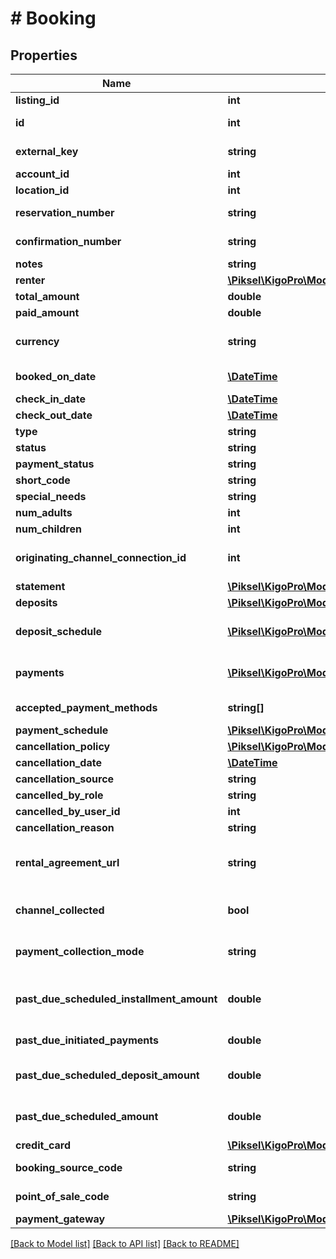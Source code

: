 # # Booking

## Properties

Name | Type | Description | Notes
------------ | ------------- | ------------- | -------------
**listing_id** | **int** | Listing ID | [optional] 
**id** | **int** | Location Booking ID | [optional] 
**external_key** | **string** | KVRS ID for a Booking | [optional] 
**account_id** | **int** | Account ID | [optional] 
**location_id** | **int** | Location ID | [optional] 
**reservation_number** | **string** | Reservation Number | [optional] 
**confirmation_number** | **string** | Confirmation Number | [optional] 
**notes** | **string** | Notes | [optional] 
**renter** | [**\Piksel\KigoPro\Model\Person**](Person.md) |  | [optional] 
**total_amount** | **double** | Total Amount | [optional] 
**paid_amount** | **double** | Paid Amount | [optional] 
**currency** | **string** | Currency used for the Statements and Payments | [optional] 
**booked_on_date** | [**\DateTime**](\DateTime.md) | Booking Date (UTC) | [optional] 
**check_in_date** | [**\DateTime**](\DateTime.md) | Check In Date | [optional] 
**check_out_date** | [**\DateTime**](\DateTime.md) | Check Out Date | [optional] 
**type** | **string** | Type ID | [optional] 
**status** | **string** | Status ID | [optional] 
**payment_status** | **string** | Status ID | [optional] 
**short_code** | **string** | Short Code ID | [optional] 
**special_needs** | **string** | Special Needs | [optional] 
**num_adults** | **int** | Number of Adults | [optional] 
**num_children** | **int** | Number of Children | [optional] 
**originating_channel_connection_id** | **int** | ChannelConnection ID that created the booking | [optional] 
**statement** | [**\Piksel\KigoPro\Model\GuestStatement**](GuestStatement.md) |  | [optional] 
**deposits** | [**\Piksel\KigoPro\Model\DepositStatement**](DepositStatement.md) |  | [optional] 
**deposit_schedule** | [**\Piksel\KigoPro\Model\ScheduledTransaction[]**](ScheduledTransaction.md) | A collection of refundable payments | [optional] 
**payments** | [**\Piksel\KigoPro\Model\Transaction[]**](Transaction.md) | Paid Transactions and Scheduled Payments | [optional] 
**accepted_payment_methods** | **string[]** | Accepted Credit Card Brands | [optional] 
**payment_schedule** | [**\Piksel\KigoPro\Model\PaymentSchedule**](PaymentSchedule.md) |  | [optional] 
**cancellation_policy** | [**\Piksel\KigoPro\Model\CancellationPolicy**](CancellationPolicy.md) |  | [optional] 
**cancellation_date** | [**\DateTime**](\DateTime.md) |  | [optional] 
**cancellation_source** | **string** |  | [optional] 
**cancelled_by_role** | **string** |  | [optional] 
**cancelled_by_user_id** | **int** |  | [optional] 
**cancellation_reason** | **string** |  | [optional] 
**rental_agreement_url** | **string** | Terms And Conditions Url (Taken from Contract Plan) | [optional] 
**channel_collected** | **bool** | Tells if the channel will process the payments | [optional] 
**payment_collection_mode** | **string** | Defines how the booking will be paid | [optional] 
**past_due_scheduled_installment_amount** | **double** | Sum Pending Past Scheduled Installment Payments | [optional] 
**past_due_initiated_payments** | **double** | Sum of Initiated Payments | [optional] 
**past_due_scheduled_deposit_amount** | **double** | Sum Pending Past Scheduled Deposit Payment | [optional] 
**past_due_scheduled_amount** | **double** | Sum All Pending Past Scheduled Payments | [optional] 
**credit_card** | [**\Piksel\KigoPro\Model\CreditCardResponse**](CreditCardResponse.md) |  | [optional] 
**booking_source_code** | **string** | Booking Source (code) | [optional] 
**point_of_sale_code** | **string** | Point of Sale (code) | [optional] 
**payment_gateway** | [**\Piksel\KigoPro\Model\PaymentGateway**](PaymentGateway.md) |  | [optional] 

[[Back to Model list]](../../README.md#documentation-for-models) [[Back to API list]](../../README.md#documentation-for-api-endpoints) [[Back to README]](../../README.md)



